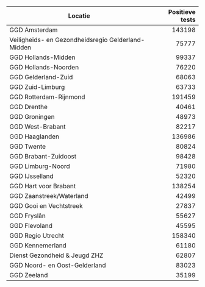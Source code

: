 | Locatie | Positieve tests |
|---------|----------------:|
| GGD Amsterdam                            | 143198 |
| Veiligheids- en Gezondheidsregio Gelderland-Midden | 75777 |
| GGD Hollands-Midden                      | 99337 |
| GGD Hollands-Noorden                     | 76220 |
| GGD Gelderland-Zuid                      | 68063 |
| GGD Zuid-Limburg                         | 63733 |
| GGD Rotterdam-Rijnmond                   | 191459 |
| GGD Drenthe                              | 40461 |
| GGD Groningen                            | 48973 |
| GGD West-Brabant                         | 82217 |
| GGD Haaglanden                           | 136986 |
| GGD Twente                               | 80824 |
| GGD Brabant-Zuidoost                     | 98428 |
| GGD Limburg-Noord                        | 71980 |
| GGD IJsselland                           | 52320 |
| GGD Hart voor Brabant                    | 138254 |
| GGD Zaanstreek/Waterland                 | 42499 |
| GGD Gooi en Vechtstreek                  | 27837 |
| GGD Fryslân                              | 55627 |
| GGD Flevoland                            | 45595 |
| GGD Regio Utrecht                        | 158340 |
| GGD Kennemerland                         | 61180 |
| Dienst Gezondheid & Jeugd ZHZ            | 62807 |
| GGD Noord- en Oost-Gelderland            | 83023 |
| GGD Zeeland                              | 35199 |
